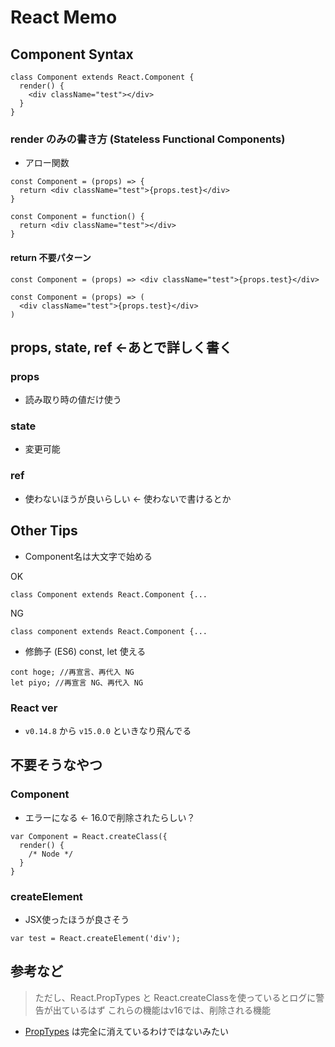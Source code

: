 # React Memo

## Component Syntax

```
class Component extends React.Component {
  render() {
    <div className="test"></div>
  }
}
```

### render のみの書き方 (Stateless Functional Components)
- アロー関数
```
const Component = (props) => {
  return <div className="test">{props.test}</div>
}
```

```
const Component = function() {
  return <div className="test"></div>
}
```

#### return 不要パターン
```
const Component = (props) => <div className="test">{props.test}</div>
```

```
const Component = (props) => (
  <div className="test">{props.test}</div>
)
```

## props, state, ref ←あとで詳しく書く
### props
- 読み取り時の値だけ使う

### state
- 変更可能

### ref
- 使わないほうが良いらしい ← 使わないで書けるとか

## Other Tips
- Component名は大文字で始める

OK
```
class Component extends React.Component {...
```
NG
```
class component extends React.Component {...
```
- 修飾子 (ES6)
const, let 使える
```
cont hoge; //再宣言、再代入 NG
let piyo; //再宣言 NG、再代入 NG
```
### React ver
- `v0.14.8` から `v15.0.0` といきなり飛んでる

## 不要そうなやつ
### Component
- エラーになる ← 16.0で削除されたらしい？
```
var Component = React.createClass({
  render() {
    /* Node */
  }
}
```
### createElement
- JSX使ったほうが良さそう
```
var test = React.createElement('div');
```

## 参考など
> ただし、React.PropTypes と React.createClassを使っているとログに警告が出ているはず
これらの機能はv16では、削除される機能
- [PropTypes](https://reactjs.org/warnings/dont-call-proptypes.html) は完全に消えているわけではないみたい
